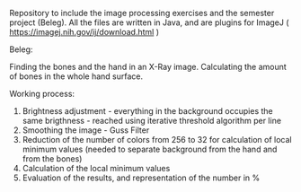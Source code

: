 Repository to include the image processing exercises and the semester project (Beleg). All the files are written in Java, and 
are plugins for ImageJ ( https://imagej.nih.gov/ij/download.html )

Beleg:

Finding the bones and the hand in an X-Ray  image. Calculating the amount of bones in the whole hand surface.

Working process:
1. Brightness adjustment - everything in the background occupies the same brigthness - reached using iterative threshold 
algorithm per line 
2. Smoothing the image - Guss Filter
3. Reduction of the number of colors from 256 to 32 for calculation of local minimum values (needed to separate background from
the hand and from the bones)
4. Calculation of the local minimum values
5. Evaluation of the results, and representation of the number in %
